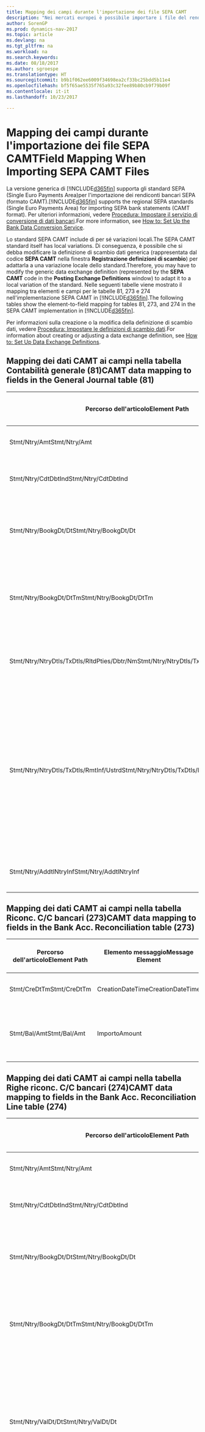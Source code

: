 ```yaml
---
title: Mapping dei campi durante l'importazione dei file SEPA CAMT
description: "Nei mercati europei è possibile importare i file del rendiconto bancario negli standard SEPA (Single Euro Payments Area) locali."
author: SorenGP
ms.prod: dynamics-nav-2017
ms.topic: article
ms.devlang: na
ms.tgt_pltfrm: na
ms.workload: na
ms.search.keywords: 
ms.date: 08/18/2017
ms.author: sgroespe
ms.translationtype: HT
ms.sourcegitcommit: b9b1f062ee6009f34698ea2cf33bc25bdd5b11e4
ms.openlocfilehash: bf5f65ae5535f765a93c32fee89b80cb9f79b09f
ms.contentlocale: it-it
ms.lasthandoff: 10/23/2017

---
```

# <a name="field-mapping-when-importing-sepa-camt-files"></a><span data-ttu-id="3e6ba-103">Mapping dei campi durante l'importazione dei file SEPA CAMT</span><span class="sxs-lookup"><span data-stu-id="3e6ba-103">Field Mapping When Importing SEPA CAMT Files</span></span>
<span data-ttu-id="3e6ba-104">La versione generica di [!INCLUDE[d365fin](includes/d365fin_md.md)] supporta gli standard SEPA (Single Euro Payments Area)per l'importazione dei rendiconti bancari SEPA (formato CAMT).</span><span class="sxs-lookup"><span data-stu-id="3e6ba-104">[!INCLUDE[d365fin](includes/d365fin_md.md)] supports the regional SEPA standards (Single Euro Payments Area) for importing SEPA bank statements (CAMT format).</span></span> <span data-ttu-id="3e6ba-105">Per ulteriori informazioni, vedere [Procedura: Impostare il servizio di conversione di dati bancari](bank-how-setup-bank-data-conversion-service.md).</span><span class="sxs-lookup"><span data-stu-id="3e6ba-105">For more information, see [How to: Set Up the Bank Data Conversion Service](bank-how-setup-bank-data-conversion-service.md).</span></span>  

 <span data-ttu-id="3e6ba-106">Lo standard SEPA CAMT include di per sé variazioni locali.</span><span class="sxs-lookup"><span data-stu-id="3e6ba-106">The SEPA CAMT standard itself has local variations.</span></span> <span data-ttu-id="3e6ba-107">Di conseguenza, è possibile che si debba modificare la definizione di scambio dati generica (rappresentata dal codice **SEPA CAMT** nella finestra **Registrazione definizioni di scambio**) per adattarla a una variazione locale dello standard.</span><span class="sxs-lookup"><span data-stu-id="3e6ba-107">Therefore, you may have to modify the generic data exchange definition (represented by the **SEPA CAMT** code in the **Posting Exchange Definitions** window) to adapt it to a local variation of the standard.</span></span> <span data-ttu-id="3e6ba-108">Nelle seguenti tabelle viene mostrato il mapping tra elementi e campi per le tabelle 81, 273 e 274 nell'implementazione SEPA CAMT in [!INCLUDE[d365fin](includes/d365fin_md.md)].</span><span class="sxs-lookup"><span data-stu-id="3e6ba-108">The following tables show the element-to-field mapping for tables 81, 273, and 274 in the SEPA CAMT implementation in [!INCLUDE[d365fin](includes/d365fin_md.md)].</span></span>  

 <span data-ttu-id="3e6ba-109">Per informazioni sulla creazione o la modifica della definizione di scambio dati, vedere [Procedura: Impostare le definizioni di scambio dati](across-how-to-set-up-data-exchange-definitions.md).</span><span class="sxs-lookup"><span data-stu-id="3e6ba-109">For information about creating or adjusting a data exchange definition, see [How to: Set Up Data Exchange Definitions](across-how-to-set-up-data-exchange-definitions.md).</span></span>  

## <a name="camt-data-mapping-to-fields-in-the-general-journal-table-81"></a><span data-ttu-id="3e6ba-110">Mapping dei dati CAMT ai campi nella tabella Contabilità generale (81)</span><span class="sxs-lookup"><span data-stu-id="3e6ba-110">CAMT data mapping to fields in the General Journal table (81)</span></span>  

|<span data-ttu-id="3e6ba-111">Percorso dell'articolo</span><span class="sxs-lookup"><span data-stu-id="3e6ba-111">Element Path</span></span>|<span data-ttu-id="3e6ba-112">Elemento messaggio</span><span class="sxs-lookup"><span data-stu-id="3e6ba-112">Message Element</span></span>|<span data-ttu-id="3e6ba-113">Tipo di dati</span><span class="sxs-lookup"><span data-stu-id="3e6ba-113">Data Type</span></span>|<span data-ttu-id="3e6ba-114">Descrizione</span><span class="sxs-lookup"><span data-stu-id="3e6ba-114">Description</span></span>|<span data-ttu-id="3e6ba-115">Identificatore segno negativo</span><span class="sxs-lookup"><span data-stu-id="3e6ba-115">Negative-Sign Identifier</span></span>|<span data-ttu-id="3e6ba-116">Nr. campo</span><span class="sxs-lookup"><span data-stu-id="3e6ba-116">Field No.</span></span>|<span data-ttu-id="3e6ba-117">Nome campo</span><span class="sxs-lookup"><span data-stu-id="3e6ba-117">Field Name</span></span>|  
|------------------|---------------------|---------------|-----------------|-------------------------------|---------------|----------------|  
|<span data-ttu-id="3e6ba-118">Stmt/Ntry/Amt</span><span class="sxs-lookup"><span data-stu-id="3e6ba-118">Stmt/Ntry/Amt</span></span>|<span data-ttu-id="3e6ba-119">Importo</span><span class="sxs-lookup"><span data-stu-id="3e6ba-119">Amount</span></span>|<span data-ttu-id="3e6ba-120">Decimale</span><span class="sxs-lookup"><span data-stu-id="3e6ba-120">Decimal</span></span>|<span data-ttu-id="3e6ba-121">Specifica l'importo di denaro nel movimento cassa.</span><span class="sxs-lookup"><span data-stu-id="3e6ba-121">The amount of money in the cash entry</span></span>||<span data-ttu-id="3e6ba-122">13</span><span class="sxs-lookup"><span data-stu-id="3e6ba-122">13</span></span>|<span data-ttu-id="3e6ba-123">Importo</span><span class="sxs-lookup"><span data-stu-id="3e6ba-123">Amount</span></span>|  
|<span data-ttu-id="3e6ba-124">Stmt/Ntry/CdtDbtInd</span><span class="sxs-lookup"><span data-stu-id="3e6ba-124">Stmt/Ntry/CdtDbtInd</span></span>|<span data-ttu-id="3e6ba-125">CreditDebitIndicator</span><span class="sxs-lookup"><span data-stu-id="3e6ba-125">CreditDebitIndicator</span></span>|<span data-ttu-id="3e6ba-126">Testo</span><span class="sxs-lookup"><span data-stu-id="3e6ba-126">Text</span></span>|<span data-ttu-id="3e6ba-127">Indica se il movimento è un credito o un debito</span><span class="sxs-lookup"><span data-stu-id="3e6ba-127">Indicates whether the entry is a credit or a debit entry</span></span>|<span data-ttu-id="3e6ba-128">DBIT</span><span class="sxs-lookup"><span data-stu-id="3e6ba-128">DBIT</span></span>|<span data-ttu-id="3e6ba-129">13</span><span class="sxs-lookup"><span data-stu-id="3e6ba-129">13</span></span>|<span data-ttu-id="3e6ba-130">Importo</span><span class="sxs-lookup"><span data-stu-id="3e6ba-130">Amount</span></span>|  
|<span data-ttu-id="3e6ba-131">Stmt/Ntry/BookgDt/Dt</span><span class="sxs-lookup"><span data-stu-id="3e6ba-131">Stmt/Ntry/BookgDt/Dt</span></span>|<span data-ttu-id="3e6ba-132">Data</span><span class="sxs-lookup"><span data-stu-id="3e6ba-132">Date</span></span>|<span data-ttu-id="3e6ba-133">Data</span><span class="sxs-lookup"><span data-stu-id="3e6ba-133">Date</span></span>|<span data-ttu-id="3e6ba-134">Data in cui un movimento viene registrato in un conto nei registri di chi utilizza il conto</span><span class="sxs-lookup"><span data-stu-id="3e6ba-134">The date when an entry is posted to an account on the account servicer's books</span></span>||<span data-ttu-id="3e6ba-135">5</span><span class="sxs-lookup"><span data-stu-id="3e6ba-135">5</span></span>|<span data-ttu-id="3e6ba-136">Data di registrazione:</span><span class="sxs-lookup"><span data-stu-id="3e6ba-136">Posting Date</span></span>|  
|<span data-ttu-id="3e6ba-137">Stmt/Ntry/BookgDt/DtTm</span><span class="sxs-lookup"><span data-stu-id="3e6ba-137">Stmt/Ntry/BookgDt/DtTm</span></span>|<span data-ttu-id="3e6ba-138">DataOra</span><span class="sxs-lookup"><span data-stu-id="3e6ba-138">DateTime</span></span>|<span data-ttu-id="3e6ba-139">DataOra</span><span class="sxs-lookup"><span data-stu-id="3e6ba-139">DateTime</span></span>|<span data-ttu-id="3e6ba-140">Data e ora in cui un movimento viene registrato in un conto nei registri di chi utilizza il conto</span><span class="sxs-lookup"><span data-stu-id="3e6ba-140">The date and time when an entry is posted to an account on the account servicer's books</span></span>||<span data-ttu-id="3e6ba-141">5</span><span class="sxs-lookup"><span data-stu-id="3e6ba-141">5</span></span>|<span data-ttu-id="3e6ba-142">Data di registrazione:</span><span class="sxs-lookup"><span data-stu-id="3e6ba-142">Posting Date</span></span>|  
|<span data-ttu-id="3e6ba-143">Stmt/Ntry/NtryDtls/TxDtls/RltdPties/Dbtr/Nm</span><span class="sxs-lookup"><span data-stu-id="3e6ba-143">Stmt/Ntry/NtryDtls/TxDtls/RltdPties/Dbtr/Nm</span></span>|<span data-ttu-id="3e6ba-144">Nome</span><span class="sxs-lookup"><span data-stu-id="3e6ba-144">Name</span></span>|<span data-ttu-id="3e6ba-145">Testo</span><span class="sxs-lookup"><span data-stu-id="3e6ba-145">Text</span></span>|<span data-ttu-id="3e6ba-146">Nome della parte che deve una somma di denaro al creditore (finale)</span><span class="sxs-lookup"><span data-stu-id="3e6ba-146">The name of the party that owes an amount of money to the (ultimate) creditor</span></span>||<span data-ttu-id="3e6ba-147">1221</span><span class="sxs-lookup"><span data-stu-id="3e6ba-147">1221</span></span>|<span data-ttu-id="3e6ba-148">Informazioni sul pagante</span><span class="sxs-lookup"><span data-stu-id="3e6ba-148">Payer Information</span></span>|  
|<span data-ttu-id="3e6ba-149">Stmt/Ntry/NtryDtls/TxDtls/RmtInf/Ustrd</span><span class="sxs-lookup"><span data-stu-id="3e6ba-149">Stmt/Ntry/NtryDtls/TxDtls/RmtInf/Ustrd</span></span>|<span data-ttu-id="3e6ba-150">Non strutturato</span><span class="sxs-lookup"><span data-stu-id="3e6ba-150">Unstructured</span></span>|<span data-ttu-id="3e6ba-151">Testo</span><span class="sxs-lookup"><span data-stu-id="3e6ba-151">Text</span></span>|<span data-ttu-id="3e6ba-152">Informazioni fornite per consentire la corrispondenza o riconciliazione di un movimento con gli articoli oggetto del pagamento, come le fatture aziendali in un sistema conto clienti, in un form non strutturato</span><span class="sxs-lookup"><span data-stu-id="3e6ba-152">Information supplied to enable the matching/reconciliation of an entry with the items that the payment is intended to settle, such as commercial invoices in an accounts-receivable system, in an unstructured form</span></span>||<span data-ttu-id="3e6ba-153">8</span><span class="sxs-lookup"><span data-stu-id="3e6ba-153">8</span></span>|<span data-ttu-id="3e6ba-154">Descrizione</span><span class="sxs-lookup"><span data-stu-id="3e6ba-154">Description</span></span>|  
|<span data-ttu-id="3e6ba-155">Stmt/Ntry/AddtlNtryInf</span><span class="sxs-lookup"><span data-stu-id="3e6ba-155">Stmt/Ntry/AddtlNtryInf</span></span>|<span data-ttu-id="3e6ba-156">AdditionalEntryInformation</span><span class="sxs-lookup"><span data-stu-id="3e6ba-156">AdditionalEntryInformation</span></span>|<span data-ttu-id="3e6ba-157">Testo</span><span class="sxs-lookup"><span data-stu-id="3e6ba-157">Text</span></span>|<span data-ttu-id="3e6ba-158">Informazioni aggiuntive relative al movimento</span><span class="sxs-lookup"><span data-stu-id="3e6ba-158">Additional information about the entry</span></span>||<span data-ttu-id="3e6ba-159">1222</span><span class="sxs-lookup"><span data-stu-id="3e6ba-159">1222</span></span>|<span data-ttu-id="3e6ba-160">Informazioni sulla transazione</span><span class="sxs-lookup"><span data-stu-id="3e6ba-160">Transaction Information</span></span>|  

## <a name="camt-data-mapping-to-fields-in-the-bank-acc-reconciliation-table-273"></a><span data-ttu-id="3e6ba-161">Mapping dei dati CAMT ai campi nella tabella Riconc. C/C bancari (273)</span><span class="sxs-lookup"><span data-stu-id="3e6ba-161">CAMT data mapping to fields in the Bank Acc. Reconciliation table (273)</span></span>  

|<span data-ttu-id="3e6ba-162">Percorso dell'articolo</span><span class="sxs-lookup"><span data-stu-id="3e6ba-162">Element Path</span></span>|<span data-ttu-id="3e6ba-163">Elemento messaggio</span><span class="sxs-lookup"><span data-stu-id="3e6ba-163">Message Element</span></span>|<span data-ttu-id="3e6ba-164">Tipo di dati</span><span class="sxs-lookup"><span data-stu-id="3e6ba-164">Data Type</span></span>|<span data-ttu-id="3e6ba-165">Descrizione</span><span class="sxs-lookup"><span data-stu-id="3e6ba-165">Description</span></span>|<span data-ttu-id="3e6ba-166">Identificatore segno negativo</span><span class="sxs-lookup"><span data-stu-id="3e6ba-166">Negative-Sign Identifier</span></span>|<span data-ttu-id="3e6ba-167">Nr. campo</span><span class="sxs-lookup"><span data-stu-id="3e6ba-167">Field No.</span></span>|<span data-ttu-id="3e6ba-168">Nome campo</span><span class="sxs-lookup"><span data-stu-id="3e6ba-168">Field Name</span></span>|  
|------------------|---------------------|---------------|-----------------|-------------------------------|---------------|----------------|  
|<span data-ttu-id="3e6ba-169">Stmt/CreDtTm</span><span class="sxs-lookup"><span data-stu-id="3e6ba-169">Stmt/CreDtTm</span></span>|<span data-ttu-id="3e6ba-170">CreationDateTime</span><span class="sxs-lookup"><span data-stu-id="3e6ba-170">CreationDateTime</span></span>|<span data-ttu-id="3e6ba-171">Data</span><span class="sxs-lookup"><span data-stu-id="3e6ba-171">Date</span></span>|<span data-ttu-id="3e6ba-172">Data e ora di creazione del messaggio</span><span class="sxs-lookup"><span data-stu-id="3e6ba-172">The date and time when the message was created</span></span>||<span data-ttu-id="3e6ba-173">3</span><span class="sxs-lookup"><span data-stu-id="3e6ba-173">3</span></span>|<span data-ttu-id="3e6ba-174">Data estratto conto</span><span class="sxs-lookup"><span data-stu-id="3e6ba-174">Statement Date</span></span>|  
|<span data-ttu-id="3e6ba-175">Stmt/Bal/Amt</span><span class="sxs-lookup"><span data-stu-id="3e6ba-175">Stmt/Bal/Amt</span></span>|<span data-ttu-id="3e6ba-176">Importo</span><span class="sxs-lookup"><span data-stu-id="3e6ba-176">Amount</span></span>|<span data-ttu-id="3e6ba-177">Decimale</span><span class="sxs-lookup"><span data-stu-id="3e6ba-177">Decimal</span></span>|<span data-ttu-id="3e6ba-178">Importo risultante dagli importi al netto per tutti i movimenti dare e avere</span><span class="sxs-lookup"><span data-stu-id="3e6ba-178">The amount resulting from the netted amounts for all debit and credit entries</span></span>||<span data-ttu-id="3e6ba-179">4</span><span class="sxs-lookup"><span data-stu-id="3e6ba-179">4</span></span>|<span data-ttu-id="3e6ba-180">Saldo finale estratto conto</span><span class="sxs-lookup"><span data-stu-id="3e6ba-180">Statement Ending Balance</span></span>|  

## <a name="camt-data-mapping-to-fields-in-the-bank-acc-reconciliation-line-table-274"></a><span data-ttu-id="3e6ba-181">Mapping dei dati CAMT ai campi nella tabella Righe riconc. C/C bancari (274)</span><span class="sxs-lookup"><span data-stu-id="3e6ba-181">CAMT data mapping to fields in the Bank Acc. Reconciliation Line table (274)</span></span>  

|<span data-ttu-id="3e6ba-182">Percorso dell'articolo</span><span class="sxs-lookup"><span data-stu-id="3e6ba-182">Element Path</span></span>|<span data-ttu-id="3e6ba-183">Elemento messaggio</span><span class="sxs-lookup"><span data-stu-id="3e6ba-183">Message Element</span></span>|<span data-ttu-id="3e6ba-184">Tipo di dati</span><span class="sxs-lookup"><span data-stu-id="3e6ba-184">Data Type</span></span>|<span data-ttu-id="3e6ba-185">Descrizione</span><span class="sxs-lookup"><span data-stu-id="3e6ba-185">Description</span></span>|<span data-ttu-id="3e6ba-186">Identificatore segno negativo</span><span class="sxs-lookup"><span data-stu-id="3e6ba-186">Negative-Sign Identifier</span></span>|<span data-ttu-id="3e6ba-187">Nr. campo</span><span class="sxs-lookup"><span data-stu-id="3e6ba-187">Field No.</span></span>|<span data-ttu-id="3e6ba-188">Nome campo</span><span class="sxs-lookup"><span data-stu-id="3e6ba-188">Field Name</span></span>|  
|------------------|---------------------|---------------|-----------------|-------------------------------|---------------|----------------|  
|<span data-ttu-id="3e6ba-189">Stmt/Ntry/Amt</span><span class="sxs-lookup"><span data-stu-id="3e6ba-189">Stmt/Ntry/Amt</span></span>|<span data-ttu-id="3e6ba-190">Importo</span><span class="sxs-lookup"><span data-stu-id="3e6ba-190">Amount</span></span>|<span data-ttu-id="3e6ba-191">Decimale</span><span class="sxs-lookup"><span data-stu-id="3e6ba-191">Decimal</span></span>|<span data-ttu-id="3e6ba-192">Specifica l'importo di denaro nel movimento cassa.</span><span class="sxs-lookup"><span data-stu-id="3e6ba-192">The amount of money in the cash entry</span></span>||<span data-ttu-id="3e6ba-193">7</span><span class="sxs-lookup"><span data-stu-id="3e6ba-193">7</span></span>|<span data-ttu-id="3e6ba-194">Importo estratto conto</span><span class="sxs-lookup"><span data-stu-id="3e6ba-194">Statement Amount</span></span>|  
|<span data-ttu-id="3e6ba-195">Stmt/Ntry/CdtDbtInd</span><span class="sxs-lookup"><span data-stu-id="3e6ba-195">Stmt/Ntry/CdtDbtInd</span></span>|<span data-ttu-id="3e6ba-196">CreditDebitIndicator</span><span class="sxs-lookup"><span data-stu-id="3e6ba-196">CreditDebitIndicator</span></span>|<span data-ttu-id="3e6ba-197">Testo</span><span class="sxs-lookup"><span data-stu-id="3e6ba-197">Text</span></span>|<span data-ttu-id="3e6ba-198">Indica se il movimento è un credito o un debito</span><span class="sxs-lookup"><span data-stu-id="3e6ba-198">Indicates whether the entry is a credit or a debit entry</span></span>|<span data-ttu-id="3e6ba-199">DBIT</span><span class="sxs-lookup"><span data-stu-id="3e6ba-199">DBIT</span></span>|<span data-ttu-id="3e6ba-200">7</span><span class="sxs-lookup"><span data-stu-id="3e6ba-200">7</span></span>|<span data-ttu-id="3e6ba-201">Importo estratto conto</span><span class="sxs-lookup"><span data-stu-id="3e6ba-201">Statement Amount</span></span>|  
|<span data-ttu-id="3e6ba-202">Stmt/Ntry/BookgDt/Dt</span><span class="sxs-lookup"><span data-stu-id="3e6ba-202">Stmt/Ntry/BookgDt/Dt</span></span>|<span data-ttu-id="3e6ba-203">Data</span><span class="sxs-lookup"><span data-stu-id="3e6ba-203">Date</span></span>|<span data-ttu-id="3e6ba-204">Data</span><span class="sxs-lookup"><span data-stu-id="3e6ba-204">Date</span></span>|<span data-ttu-id="3e6ba-205">Data in cui un movimento viene registrato in un conto nei registri di chi utilizza il conto</span><span class="sxs-lookup"><span data-stu-id="3e6ba-205">The date when an entry is posted to an account on the account servicer's books</span></span>||<span data-ttu-id="3e6ba-206">5</span><span class="sxs-lookup"><span data-stu-id="3e6ba-206">5</span></span>|<span data-ttu-id="3e6ba-207">Data transazione</span><span class="sxs-lookup"><span data-stu-id="3e6ba-207">Transaction Date</span></span>|  
|<span data-ttu-id="3e6ba-208">Stmt/Ntry/BookgDt/DtTm</span><span class="sxs-lookup"><span data-stu-id="3e6ba-208">Stmt/Ntry/BookgDt/DtTm</span></span>|<span data-ttu-id="3e6ba-209">DataOra</span><span class="sxs-lookup"><span data-stu-id="3e6ba-209">DateTime</span></span>|<span data-ttu-id="3e6ba-210">DataOra</span><span class="sxs-lookup"><span data-stu-id="3e6ba-210">DateTime</span></span>|<span data-ttu-id="3e6ba-211">Data e ora in cui un movimento viene registrato in un conto nei registri di chi utilizza il conto</span><span class="sxs-lookup"><span data-stu-id="3e6ba-211">The date and time when an entry is posted to an account on the account servicer's books</span></span>||<span data-ttu-id="3e6ba-212">5</span><span class="sxs-lookup"><span data-stu-id="3e6ba-212">5</span></span>|<span data-ttu-id="3e6ba-213">Data transazione</span><span class="sxs-lookup"><span data-stu-id="3e6ba-213">Transaction Date</span></span>|  
|<span data-ttu-id="3e6ba-214">Stmt/Ntry/ValDt/Dt</span><span class="sxs-lookup"><span data-stu-id="3e6ba-214">Stmt/Ntry/ValDt/Dt</span></span>|<span data-ttu-id="3e6ba-215">Data</span><span class="sxs-lookup"><span data-stu-id="3e6ba-215">Date</span></span>|<span data-ttu-id="3e6ba-216">Data</span><span class="sxs-lookup"><span data-stu-id="3e6ba-216">Date</span></span>|<span data-ttu-id="3e6ba-217">Data in cui i cespiti diventano disponibili al proprietario del conto nel caso di un movimento in avere o cessano di essere disponibili nel caso di un movimento in dare</span><span class="sxs-lookup"><span data-stu-id="3e6ba-217">The date when assets become available to the account owner in case of a credit entry, or cease to be available to the account owner in case of a debit entry</span></span>||<span data-ttu-id="3e6ba-218">12</span><span class="sxs-lookup"><span data-stu-id="3e6ba-218">12</span></span>|<span data-ttu-id="3e6ba-219">Data valuta</span><span class="sxs-lookup"><span data-stu-id="3e6ba-219">Value Date</span></span>|  
|<span data-ttu-id="3e6ba-220">Stmt/Ntry/ValDt/DtTm</span><span class="sxs-lookup"><span data-stu-id="3e6ba-220">Stmt/Ntry/ValDt/DtTm</span></span>|<span data-ttu-id="3e6ba-221">DataOra</span><span class="sxs-lookup"><span data-stu-id="3e6ba-221">DateTime</span></span>|<span data-ttu-id="3e6ba-222">DataOra</span><span class="sxs-lookup"><span data-stu-id="3e6ba-222">DateTime</span></span>|<span data-ttu-id="3e6ba-223">Data e ora in cui i cespiti diventano disponibili al proprietario del conto nel caso di un movimento in avere o cessano di essere disponibili nel caso di un movimento in dare</span><span class="sxs-lookup"><span data-stu-id="3e6ba-223">The date and time when assets become available to the account owner in case of a credit entry, or cease to be available to the account owner in case of a debit entry</span></span>||<span data-ttu-id="3e6ba-224">12</span><span class="sxs-lookup"><span data-stu-id="3e6ba-224">12</span></span>|<span data-ttu-id="3e6ba-225">Data valuta</span><span class="sxs-lookup"><span data-stu-id="3e6ba-225">Value Date</span></span>|  
|<span data-ttu-id="3e6ba-226">Stmt/Ntry/NtryDtls/TxDtls/RltdPties/Dbtr/Nm</span><span class="sxs-lookup"><span data-stu-id="3e6ba-226">Stmt/Ntry/NtryDtls/TxDtls/RltdPties/Dbtr/Nm</span></span>|<span data-ttu-id="3e6ba-227">Nome</span><span class="sxs-lookup"><span data-stu-id="3e6ba-227">Name</span></span>|<span data-ttu-id="3e6ba-228">Testo</span><span class="sxs-lookup"><span data-stu-id="3e6ba-228">Text</span></span>|<span data-ttu-id="3e6ba-229">Nome della parte che deve una somma di denaro al creditore (finale)</span><span class="sxs-lookup"><span data-stu-id="3e6ba-229">The name of the party that owes an amount of money to the (ultimate) creditor</span></span>||<span data-ttu-id="3e6ba-230">15</span><span class="sxs-lookup"><span data-stu-id="3e6ba-230">15</span></span>|<span data-ttu-id="3e6ba-231">Informazioni sul pagante</span><span class="sxs-lookup"><span data-stu-id="3e6ba-231">Payer Information</span></span>|  
|<span data-ttu-id="3e6ba-232">Stmt/Ntry/NtryDtls/TxDtls/RmtInf/Ustrd</span><span class="sxs-lookup"><span data-stu-id="3e6ba-232">Stmt/Ntry/NtryDtls/TxDtls/RmtInf/Ustrd</span></span>|<span data-ttu-id="3e6ba-233">Non strutturato</span><span class="sxs-lookup"><span data-stu-id="3e6ba-233">Unstructured</span></span>|<span data-ttu-id="3e6ba-234">Testo</span><span class="sxs-lookup"><span data-stu-id="3e6ba-234">Text</span></span>|<span data-ttu-id="3e6ba-235">Informazioni fornite per consentire la corrispondenza o riconciliazione di un movimento con gli articoli oggetto del pagamento, come le fatture aziendali in un sistema conto clienti, in un form non strutturato</span><span class="sxs-lookup"><span data-stu-id="3e6ba-235">Information supplied to enable the matching/reconciliation of an entry with the items that the payment is intended to settle, such as commercial invoices in an accounts-receivable system, in an unstructured form</span></span>||<span data-ttu-id="3e6ba-236">6</span><span class="sxs-lookup"><span data-stu-id="3e6ba-236">6</span></span>|<span data-ttu-id="3e6ba-237">Descrizione</span><span class="sxs-lookup"><span data-stu-id="3e6ba-237">Description</span></span>|  
|<span data-ttu-id="3e6ba-238">Stmt/Ntry/AddtlNtryInf</span><span class="sxs-lookup"><span data-stu-id="3e6ba-238">Stmt/Ntry/AddtlNtryInf</span></span>|<span data-ttu-id="3e6ba-239">AdditionalEntryInformation</span><span class="sxs-lookup"><span data-stu-id="3e6ba-239">AdditionalEntryInformation</span></span>|<span data-ttu-id="3e6ba-240">Testo</span><span class="sxs-lookup"><span data-stu-id="3e6ba-240">Text</span></span>|<span data-ttu-id="3e6ba-241">Informazioni aggiuntive relative al movimento</span><span class="sxs-lookup"><span data-stu-id="3e6ba-241">Additional information about the entry</span></span>||<span data-ttu-id="3e6ba-242">16</span><span class="sxs-lookup"><span data-stu-id="3e6ba-242">16</span></span>|<span data-ttu-id="3e6ba-243">Informazioni sulla transazione</span><span class="sxs-lookup"><span data-stu-id="3e6ba-243">Transaction Information</span></span>|  

 <span data-ttu-id="3e6ba-244">Gli elementi nel nodo **Ntry** importati in [!INCLUDE[d365fin](includes/d365fin_md.md)], ma di cui non è stato eseguito il mapping ad alcun campo, vengono memorizzati nella tabella **Registrazione definizione colonna scambio dati**.</span><span class="sxs-lookup"><span data-stu-id="3e6ba-244">Elements in the **Ntry** node that are imported into [!INCLUDE[d365fin](includes/d365fin_md.md)] but not mapped to any fields are stored in the **Posting Exch. Column Def** table.</span></span> <span data-ttu-id="3e6ba-245">Gli utenti possono vedere gli elementi nelle finestre **Registrazione riconciliazione pagamenti**, **Collegamento pagamenti** e **Riconciliazioni C/C bancari** scegliendo l'azione **Dettagli riga rendiconto bancario**.</span><span class="sxs-lookup"><span data-stu-id="3e6ba-245">Users can view these elements from the **Payment Reconciliation Journal**, **Payment Application**, and **Bank Acc. Reconciliation** windows by choosing the **Bank Statement Line Details** action.</span></span> <span data-ttu-id="3e6ba-246">Per ulteriori informazioni, vedere [Procedura: Riconciliare i pagamenti utilizzando il collegamento automatico](receivables-how-reconcile-payments-auto-application.md).</span><span class="sxs-lookup"><span data-stu-id="3e6ba-246">For more information, see [How to: Reconcile Payments Using Automatic Application](receivables-how-reconcile-payments-auto-application.md).</span></span>  
## <a name="see-also"></a><span data-ttu-id="3e6ba-247">Vedi anche</span><span class="sxs-lookup"><span data-stu-id="3e6ba-247">See Also</span></span>  
[<span data-ttu-id="3e6ba-248">Impostazione dello scambio di dati</span><span class="sxs-lookup"><span data-stu-id="3e6ba-248">Setting Up Data Exchange</span></span>](across-set-up-data-exchange.md)  
[<span data-ttu-id="3e6ba-249">Scambio di dati in modalità elettronica</span><span class="sxs-lookup"><span data-stu-id="3e6ba-249">Exchanging Data Electronically</span></span>](across-data-exchange.md)  
<span data-ttu-id="3e6ba-250">[Procedura: Impostare il servizio di conversione di dati bancari](bank-how-setup-bank-data-conversion-service.md) </span><span class="sxs-lookup"><span data-stu-id="3e6ba-250">[How to: Set Up the Bank Data Conversion Service](bank-how-setup-bank-data-conversion-service.md) </span></span>  
[<span data-ttu-id="3e6ba-251">Procedura: Utilizzare gli schemi XML per preparare le definizioni di scambio dati</span><span class="sxs-lookup"><span data-stu-id="3e6ba-251">How to: Use XML Schemas to Prepare Data Exchange Definitions</span></span>](across-how-to-use-xml-schemas-to-prepare-data-exchange-definitions.md)  
[<span data-ttu-id="3e6ba-252">Procedura: Riconciliare i pagamenti utilizzando il collegamento automatico</span><span class="sxs-lookup"><span data-stu-id="3e6ba-252">How to: Reconcile Payments Using Automatic Application</span></span>](receivables-how-reconcile-payments-auto-application.md)  

